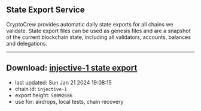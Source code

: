 ## State Export Service
CryptoCrew provides automatic daily state exports for all chains we validate. State export files can be used as genesis files and are a snapshot of the current blockchain state, including all validators, accounts, balances and delegations.

---
**Download: [injective-1 state export](https://dl.ccvalidators.com/SERVICE/injective/injective-1_export_58092686.json)**
---

- last updated: Sun Jan 21 2024 19:08:15
- chain id: `injective-1`
- export height: `58092686`
- use for: airdrops, local tests, chain recovery
